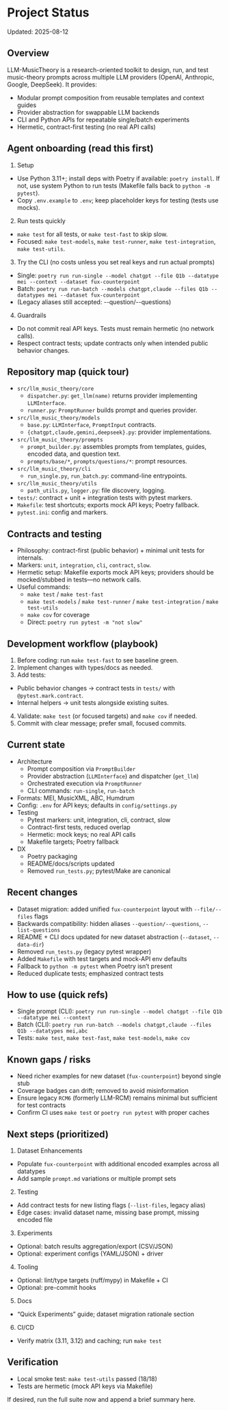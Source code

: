 # Project Status

Updated: 2025-08-12

## Overview
LLM-MusicTheory is a research-oriented toolkit to design, run, and test music-theory prompts across multiple LLM providers (OpenAI, Anthropic, Google, DeepSeek). It provides:
- Modular prompt composition from reusable templates and context guides
- Provider abstraction for swappable LLM backends
- CLI and Python APIs for repeatable single/batch experiments
- Hermetic, contract-first testing (no real API calls)

## Agent onboarding (read this first)
1. Setup
  - Use Python 3.11+; install deps with Poetry if available: `poetry install`. If not, use system Python to run tests (Makefile falls back to `python -m pytest`).
  - Copy `.env.example` to `.env`; keep placeholder keys for testing (tests use mocks).
2. Run tests quickly
  - `make test` for all tests, or `make test-fast` to skip slow.
  - Focused: `make test-models`, `make test-runner`, `make test-integration`, `make test-utils`.
3. Try the CLI (no costs unless you set real keys and run actual prompts)
  - Single: `poetry run run-single --model chatgpt --file Q1b --datatype mei --context --dataset fux-counterpoint`
  - Batch:  `poetry run run-batch --models chatgpt,claude --files Q1b --datatypes mei --dataset fux-counterpoint`
  - (Legacy aliases still accepted: --question/--questions)
4. Guardrails
  - Do not commit real API keys. Tests must remain hermetic (no network calls).
  - Respect contract tests; update contracts only when intended public behavior changes.

## Repository map (quick tour)
- `src/llm_music_theory/core`
  - `dispatcher.py`: `get_llm(name)` returns provider implementing `LLMInterface`.
  - `runner.py`: `PromptRunner` builds prompt and queries provider.
- `src/llm_music_theory/models`
  - `base.py`: `LLMInterface`, `PromptInput` contracts.
  - `{chatgpt,claude,gemini,deepseek}.py`: provider implementations.
- `src/llm_music_theory/prompts`
  - `prompt_builder.py`: assembles prompts from templates, guides, encoded data, and question text.
  - `prompts/base/*`, `prompts/questions/*`: prompt resources.
- `src/llm_music_theory/cli`
  - `run_single.py`, `run_batch.py`: command-line entrypoints.
- `src/llm_music_theory/utils`
  - `path_utils.py`, `logger.py`: file discovery, logging.
- `tests/`: contract + unit + integration tests with pytest markers.
- `Makefile`: test shortcuts; exports mock API keys; Poetry fallback.
- `pytest.ini`: config and markers.

## Contracts and testing
- Philosophy: contract-first (public behavior) + minimal unit tests for internals.
- Markers: `unit`, `integration`, `cli`, `contract`, `slow`.
- Hermetic setup: Makefile exports mock API keys; providers should be mocked/stubbed in tests—no network calls.
- Useful commands:
  - `make test` / `make test-fast`
  - `make test-models` / `make test-runner` / `make test-integration` / `make test-utils`
  - `make cov` for coverage
  - Direct: `poetry run pytest -m "not slow"`

## Development workflow (playbook)
1. Before coding: run `make test-fast` to see baseline green.
2. Implement changes with types/docs as needed.
3. Add tests:
  - Public behavior changes -> contract tests in `tests/` with `@pytest.mark.contract`.
  - Internal helpers -> unit tests alongside existing suites.
4. Validate: `make test` (or focused targets) and `make cov` if needed.
5. Commit with clear message; prefer small, focused commits.

## Current state
- Architecture
  - Prompt composition via `PromptBuilder`
  - Provider abstraction (`LLMInterface`) and dispatcher (`get_llm`)
  - Orchestrated execution via `PromptRunner`
  - CLI commands: `run-single`, `run-batch`
- Formats: MEI, MusicXML, ABC, Humdrum
- Config: `.env` for API keys; defaults in `config/settings.py`
- Testing
  - Pytest markers: unit, integration, cli, contract, slow
  - Contract-first tests, reduced overlap
  - Hermetic: mock keys; no real API calls
  - Makefile targets; Poetry fallback
- DX
  - Poetry packaging
  - README/docs/scripts updated
  - Removed `run_tests.py`; pytest/Make are canonical

## Recent changes
- Dataset migration: added unified `fux-counterpoint` layout with `--file/--files` flags
- Backwards compatibility: hidden aliases `--question/--questions`, `--list-questions`
- README + CLI docs updated for new dataset abstraction (`--dataset`, `--data-dir`)
- Removed `run_tests.py` (legacy pytest wrapper)
- Added `Makefile` with test targets and mock-API env defaults
- Fallback to `python -m pytest` when Poetry isn’t present
- Reduced duplicate tests; emphasized contract tests

## How to use (quick refs)
- Single prompt (CLI): `poetry run run-single --model chatgpt --file Q1b --datatype mei --context`
- Batch (CLI): `poetry run run-batch --models chatgpt,claude --files Q1b --datatypes mei,abc`
- Tests: `make test`, `make test-fast`, `make test-models`, `make cov`

## Known gaps / risks
- Need richer examples for new dataset (`fux-counterpoint`) beyond single stub
- Coverage badges can drift; removed to avoid misinformation
- Ensure legacy `RCM6` (formerly LLM-RCM) remains minimal but sufficient for test contracts
- Confirm CI uses `make test` or `poetry run pytest` with proper caches

## Next steps (prioritized)
1. Dataset Enhancements
  - Populate `fux-counterpoint` with additional encoded examples across all datatypes
  - Add sample `prompt.md` variations or multiple prompt sets
2. Testing
  - Add contract tests for new listing flags (`--list-files`, legacy alias)
  - Edge cases: invalid dataset name, missing base prompt, missing encoded file
3. Experiments
  - Optional: batch results aggregation/export (CSV/JSON)
  - Optional: experiment configs (YAML/JSON) + driver
4. Tooling
  - Optional: lint/type targets (ruff/mypy) in Makefile + CI
  - Optional: pre-commit hooks
5. Docs
  - “Quick Experiments” guide; dataset migration rationale section
6. CI/CD
  - Verify matrix (3.11, 3.12) and caching; run `make test`

## Verification
- Local smoke test: `make test-utils` passed (18/18)
- Tests are hermetic (mock API keys via Makefile)

If desired, run the full suite now and append a brief summary here.
